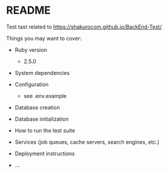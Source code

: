 # README

Test tast related to https://shakurocom.github.io/BackEnd-Test/

Things you may want to cover:

* Ruby version
  - 2.5.0

* System dependencies

* Configuration
  - see .env.example

* Database creation

* Database initialization

* How to run the test suite

* Services (job queues, cache servers, search engines, etc.)

* Deployment instructions

* ...
